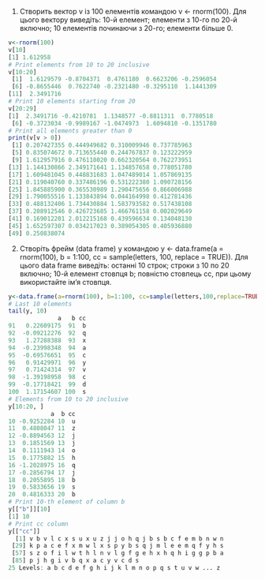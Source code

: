1. Створить вектор v із 100 елементів командою v <- rnorm(100). Для цього вектору виведіть: 10-й елемент; елементи з 10-го по 20-й включно; 10 елементів починаючи з 20-го; елементи більше 0.
```r
v<-rnorm(100)
v[10]
[1] 1.612958
# Print elements from 10 to 20 inclusive
v[10:20]
 [1]  1.6129579 -0.8704371  0.4761180  0.6623206 -0.2596054
 [6] -0.8655446  0.7622740 -0.2321480 -0.3295110  1.1441309
[11]  2.3491716
# Print 10 elements starting from 20
v[20:29]
[1]  2.3491716 -0.4210781  1.1348577 -0.8811311  0.7780518
 [6] -0.3723034 -0.9989167 -1.0474973  1.6094810 -0.1351780
# Print all elements greater than 0
print(v[v > 0])
 [1] 0.207427355 0.444949682 0.310009946 0.737785963
 [5] 0.835074672 0.713655440 0.244767837 0.123222959
 [9] 1.612957916 0.476118020 0.662320564 0.762273951
[13] 1.144130866 2.349171641 1.134857658 0.778051780
[17] 1.609481045 0.448831683 1.047489014 1.057869135
[21] 0.119040760 0.337486196 0.531222380 1.090728156
[25] 1.845885900 0.365530989 1.290475656 0.866006988
[29] 1.790055516 1.133843894 0.044164998 0.412781436
[33] 0.488132406 1.734430884 1.583793582 0.517438108
[37] 0.208912546 0.426723685 1.466761158 0.002029649
[41] 0.169012201 2.012215168 0.439596634 0.134048130
[45] 1.652597307 0.034217023 0.389054305 0.405936880
[49] 0.250838074
```
2. Створіть фрейм (data frame) y командою y <- data.frame(a = rnorm(100), b = 1:100, cc = sample(letters, 100, replace = TRUE)). Для цього data frame виведіть: останні 10 строк; строки з 10 по 20 включно; 10-й елемент стовпця b; повністю стовпець cc, при цьому використайте ім’я стовпця.
```r
y<-data.frame(a=rnorm(100), b=1:100, cc=sample(letters,100,replace=TRUE))
# Last 10 elements
tail(y, 10)
              a   b cc
91   0.22609175  91  b
92  -0.09212276  92  q
93   1.27288388  93  x
94  -0.23998348  94  a
95  -0.69576651  95  c
96   0.91429971  96  y
97   0.71424314  97  v
98  -1.39198958  98  c
99  -0.17718421  99  d
100  1.17154607 100  s
# Elements from 10 to 20 inclusive
y[10:20, ]
            a  b cc
10 -0.9252284 10  u
11  0.4808047 11  z
12 -0.8894563 12  j
13  0.1851569 13  j
14  0.1111943 14  o
15  0.1775882 15  h
16 -1.2028975 16  q
17 -0.2856794 17  j
18  0.2055895 18  b
19  0.5833656 19  s
20  0.4816333 20  b
# Print 10-th element of column b
y[["b"]][10]
[1] 10
# Print cc column
y[["cc"]]
  [1] v b v l c x s u x u z j j o h q j b s b c f e m b n w n
 [29] k p a c e f x m w l x s p y b s q j m l e e m q f y h s
 [57] s z o f i l w t h l n v l g f g e h x h q h i g g p b a
 [85] p j h g i v b q x a c y v c d s
25 Levels: a b c d e f g h i j k l m n o p q s t u v w ... z
```